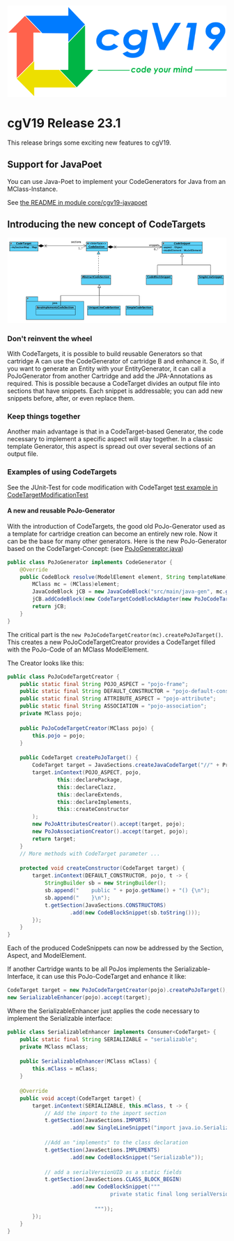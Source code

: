 ![cgv19-logo.png](images/cgv19-logo.png)

# cgV19 Release 23.1

This release brings some exciting new features to cgV19.

## Support for JavaPoet

You can use Java-Poet to implement your CodeGenerators for Java from an MClass-Instance.

See [the README in module core/cgv19-javapoet](../core/cgv19-javapoet/README.md)

## Introducing the new concept of CodeTargets

![CodeTargetModel.png](images/CodeTargetModel.png)

### Don't reinvent the wheel
With CodeTargets, it is possible to build reusable Generators so that cartridge A can
use the CodeGenerator of cartridge B and enhance it. So, if you want to generate an Entity
with your EntityGenerator, it can call a PoJoGenerator from another Cartridge and add the
JPA-Annotations as required. This is possible because a CodeTarget divides an output file into
sections that have snippets. Each snippet is addressable; you can add new snippets before, after, or even replace them.

### Keep things together
Another main advantage is that in a CodeTarget-based Generator, the code necessary to implement a specific aspect will stay together. In a classic template Generator, this aspect is  spread out over several
sections of an output file.

### Examples of using CodeTargets

See the JUnit-Test for code modification with CodeTarget
[test example in CodeTargetModificationTest](../core/cgv19-core/src/test/java/de/spraener/nxtgen/target/CodeTargetModificationTest.java)

#### A new and reusable PoJo-Generator
With the introduction of CodeTargets, the good old PoJo-Generator used
as a template for cartridge creation can become an entirely new role. Now it can be the base for many other generators. Here is the new PoJo-Generator based on
the CodeTarget-Concept: (see [PoJoGenerator.java](../core/cgv19-pojo/src/main/java/de/spraener/nxtgen/pojo/PoJoGenerator.java))

```Java
public class PoJoGenerator implements CodeGenerator {
    @Override
    public CodeBlock resolve(ModelElement element, String templateName) {
        MClass mc = (MClass)element;
        JavaCodeBlock jCB = new JavaCodeBlock("src/main/java-gen", mc.getPackage().getFQName(), mc.getName() );
        jCB.addCodeBlock(new CodeTargetCodeBlockAdapter(new PoJoCodeTargetCreator(mc).createPoJoTarget()));
        return jCB;
    }
}
```

The critical part is the `new PoJoCodeTargetCreator(mc).createPoJoTarget()`. This creates
a new PoJoCodeTargetCreator provides a CodeTarget filled with the PoJo-Code of an MClass ModelElement.

The Creator looks like this:
```java
public class PoJoCodeTargetCreator {
    public static final String POJO_ASPECT = "pojo-frame";
    public static final String DEFAULT_CONSTRUCTOR = "pojo-default-constructor";
    public static final String ATTRIBUTE_ASPECT = "pojo-attribute";
    public static final String ASSOCIATION = "pojo-association";
    private MClass pojo;

    public PoJoCodeTargetCreator(MClass pojo) {
        this.pojo = pojo;
    }

    public CodeTarget createPoJoTarget() {
        CodeTarget target = JavaSections.createJavaCodeTarget("//" + ProtectionStrategieDefaultImpl.GENERATED_LINE);
        target.inContext(POJO_ASPECT, pojo,
                this::declarePackage,
                this::declareClazz,
                this::declareExtends,
                this::declareImplements,
                this::createConstructor
        );
        new PoJoAttributesCreator().accept(target, pojo);
        new PoJoAssociationCreator().accept(target, pojo);
        return target;
    }
    // More methods with CodeTarget parameter ...

    protected void createConstructor(CodeTarget target) {
        target.inContext(DEFAULT_CONSTRUCTOR, pojo, t -> {
            StringBuilder sb = new StringBuilder();
            sb.append("    public " + pojo.getName() + "() {\n");
            sb.append("    }\n");
            t.getSection(JavaSections.CONSTRUCTORS)
                    .add(new CodeBlockSnippet(sb.toString()));
        });
    }
}
```

Each of the produced CodeSnippets can now be addressed by the Section, Aspect, and ModelElement.

If another Cartridge wants to be all PoJos implements the Serializable-Interface, it can use this PoJo-CodeTarget and enhance it like:

```java
CodeTarget target = new PoJoCodeTargetCreator(pojo).createPoJoTarget();
new SerializableEnhancer(pojo).accept(target);
```

Where the SerializableEnhancer just applies the code necessary to implement the
Serializable interface:

```java
public class SerializableEnhancer implements Consumer<CodeTarget> {
    public static final String SERIALIZABLE = "serializable";
    private MClass mClass;

    public SerializableEnhancer(MClass mClass) {
        this.mClass = mClass;
    }

    @Override
    public void accept(CodeTarget target) {
        target.inContext(SERIALIZABLE, this.mClass, t -> {
            // Add the import to the import section
            t.getSection(JavaSections.IMPORTS)
                    .add(new SingleLineSnippet("import java.io.Serializable;"));

            //Add an "implements" to the class declaration
            t.getSection(JavaSections.IMPLEMENTS)
                    .add(new CodeBlockSnippet("Serializable"));

            // add a serialVersionUID as a static fields
            t.getSection(JavaSections.CLASS_BLOCK_BEGIN)
                    .add(new CodeBlockSnippet("""
                                 private static final long serialVersionUID=1L;
                                 
                            """));
        });
    }
}
```
